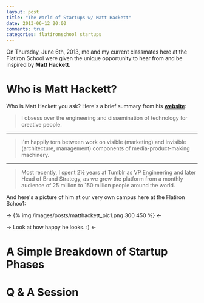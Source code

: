 ```yaml
---
layout: post
title: "The World of Startups w/ Matt Hackett"
date: 2013-06-12 20:00
comments: true
categories: flatironschool startups
---
```


On Thursday, June 6th, 2013, me and my current classmates here at the Flatiron School were given the unique opportunity to hear from and be inspired by **Matt Hackett**.

# Who is Matt Hackett?

Who is Matt Hackett you ask? Here's a brief summary from his **[website](http://matthackett.net/ "Website of Matt Hackett")**:

> I obsess over the engineering and dissemination of technology for creative people. 

---

>I'm happily torn between work on visible (marketing) and invisible (architecture, management) components of media-product-making machinery. 

---

>Most recently, I spent 2½ years at Tumblr as VP Engineering and later Head of Brand Strategy, as we grew the platform from a monthly audience of 25 million to 150 million people around the world.

And here's a picture of him at our very own campus here at the Flatiron Schoo1:

-> {% img /images/posts/matthackett_pic1.png 300 450 %} <-

-> Look at how happy he looks. :) <-

# A Simple Breakdown of Startup Phases



# Q & A Session
